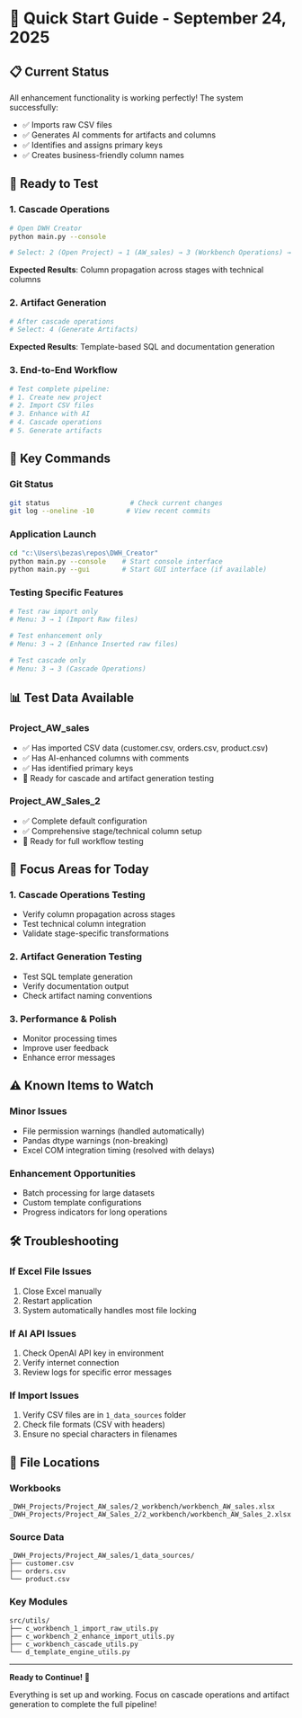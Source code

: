 # 🚀 Quick Start Guide - September 24, 2025

## 📋 **Current Status**
All enhancement functionality is working perfectly! The system successfully:
- ✅ Imports raw CSV files
- ✅ Generates AI comments for artifacts and columns  
- ✅ Identifies and assigns primary keys
- ✅ Creates business-friendly column names

## 🎯 **Ready to Test**

### **1. Cascade Operations**
```bash
# Open DWH Creator
python main.py --console

# Select: 2 (Open Project) → 1 (AW_sales) → 3 (Workbench Operations) → 3 (Cascade Operations)
```

**Expected Results**: Column propagation across stages with technical columns

### **2. Artifact Generation**  
```bash
# After cascade operations
# Select: 4 (Generate Artifacts)
```

**Expected Results**: Template-based SQL and documentation generation

### **3. End-to-End Workflow**
```bash
# Test complete pipeline:
# 1. Create new project
# 2. Import CSV files
# 3. Enhance with AI
# 4. Cascade operations
# 5. Generate artifacts
```

## 🔧 **Key Commands**

### **Git Status**
```bash
git status                    # Check current changes
git log --oneline -10        # View recent commits
```

### **Application Launch**
```bash
cd "c:\Users\bezas\repos\DWH_Creator"
python main.py --console    # Start console interface
python main.py --gui        # Start GUI interface (if available)
```

### **Testing Specific Features**
```bash
# Test raw import only
# Menu: 3 → 1 (Import Raw files)

# Test enhancement only  
# Menu: 3 → 2 (Enhance Inserted raw files)

# Test cascade only
# Menu: 3 → 3 (Cascade Operations)
```

## 📊 **Test Data Available**

### **Project_AW_sales**
- ✅ Has imported CSV data (customer.csv, orders.csv, product.csv)
- ✅ Has AI-enhanced columns with comments
- ✅ Has identified primary keys
- 🎯 Ready for cascade and artifact generation testing

### **Project_AW_Sales_2**  
- ✅ Complete default configuration
- ✅ Comprehensive stage/technical column setup
- 🎯 Ready for full workflow testing

## 🎯 **Focus Areas for Today**

### **1. Cascade Operations Testing**
- Verify column propagation across stages
- Test technical column integration
- Validate stage-specific transformations

### **2. Artifact Generation Testing**
- Test SQL template generation
- Verify documentation output
- Check artifact naming conventions

### **3. Performance & Polish**
- Monitor processing times
- Improve user feedback
- Enhance error messages

## ⚠️ **Known Items to Watch**

### **Minor Issues**
- File permission warnings (handled automatically)
- Pandas dtype warnings (non-breaking)
- Excel COM integration timing (resolved with delays)

### **Enhancement Opportunities**
- Batch processing for large datasets
- Custom template configurations
- Progress indicators for long operations

## 🛠️ **Troubleshooting**

### **If Excel File Issues**
1. Close Excel manually
2. Restart application
3. System automatically handles most file locking

### **If AI API Issues**
1. Check OpenAI API key in environment
2. Verify internet connection
3. Review logs for specific error messages

### **If Import Issues**
1. Verify CSV files are in `1_data_sources` folder
2. Check file formats (CSV with headers)
3. Ensure no special characters in filenames

## 📁 **File Locations**

### **Workbooks**
```
_DWH_Projects/Project_AW_sales/2_workbench/workbench_AW_sales.xlsx
_DWH_Projects/Project_AW_Sales_2/2_workbench/workbench_AW_Sales_2.xlsx
```

### **Source Data**
```
_DWH_Projects/Project_AW_sales/1_data_sources/
├── customer.csv
├── orders.csv  
└── product.csv
```

### **Key Modules**
```
src/utils/
├── c_workbench_1_import_raw_utils.py
├── c_workbench_2_enhance_import_utils.py
├── c_workbench_cascade_utils.py
└── d_template_engine_utils.py
```

---

**Ready to Continue! 🎉**

Everything is set up and working. Focus on cascade operations and artifact generation to complete the full pipeline!
